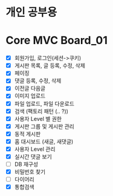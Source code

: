 # 개인 공부용
# Core MVC Board_01
- [x] 회원가입, 로그인(세션->쿠키)
- [x] 게시판 목록, 글 등록, 수정, 삭제
- [x] 페이징
- [x] 댓글 등록, 수정, 삭제
- [x] 이전글 다음글
- [x] 이미지 업로드
- [x] 파일 업로드, 파일 다운로드
- [x] 검색 (팩토리 패턴 (.. ?))
- [x] 사용자 Level 별 권한
- [x] 게시판 그룹 및 게시판 관리
- [x] 동적 게시판
- [x] 홈 대시보드 (새글, 새댓글)
- [x] 사용자 Level 관리
- [x] 실시간 댓글 보기
- [ ] DB 재구성
- [x] 비밀번호 찾기
- [ ] 다이어리
- [x] 통합검색
